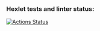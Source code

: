 ### Hexlet tests and linter status:
[![Actions Status](https://github.com/nuuska-muikkunen/java-project-99/actions/workflows/hexlet-check.yml/badge.svg)](https://github.com/nuuska-muikkunen/java-project-99/actions)